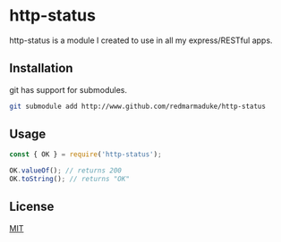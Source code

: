 # http-status

http-status is a module I created to use in all my express/RESTful apps.

## Installation

git has support for submodules.

```bash
git submodule add http://www.github.com/redmarmaduke/http-status
```

## Usage

```javascript
const { OK } = require('http-status');

OK.valueOf(); // returns 200
OK.toString(); // returns "OK"


```

## License
[MIT](https://choosealicense.com/licenses/mit/)
